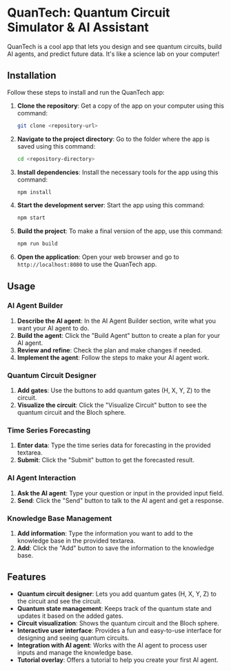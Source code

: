 # QuanTech: Quantum Circuit Simulator & AI Assistant

QuanTech is a cool app that lets you design and see quantum circuits, build AI agents, and predict future data. It's like a science lab on your computer!

## Installation

Follow these steps to install and run the QuanTech app:

1. **Clone the repository**: Get a copy of the app on your computer using this command:
   ```bash
   git clone <repository-url>
   ```

2. **Navigate to the project directory**: Go to the folder where the app is saved using this command:
   ```bash
   cd <repository-directory>
   ```

3. **Install dependencies**: Install the necessary tools for the app using this command:
   ```bash
   npm install
   ```

4. **Start the development server**: Start the app using this command:
   ```bash
   npm start
   ```

5. **Build the project**: To make a final version of the app, use this command:
   ```bash
   npm run build
   ```

6. **Open the application**: Open your web browser and go to `http://localhost:8080` to use the QuanTech app.

## Usage

### AI Agent Builder

1. **Describe the AI agent**: In the AI Agent Builder section, write what you want your AI agent to do.
2. **Build the agent**: Click the "Build Agent" button to create a plan for your AI agent.
3. **Review and refine**: Check the plan and make changes if needed.
4. **Implement the agent**: Follow the steps to make your AI agent work.

### Quantum Circuit Designer

1. **Add gates**: Use the buttons to add quantum gates (H, X, Y, Z) to the circuit.
2. **Visualize the circuit**: Click the "Visualize Circuit" button to see the quantum circuit and the Bloch sphere.

### Time Series Forecasting

1. **Enter data**: Type the time series data for forecasting in the provided textarea.
2. **Submit**: Click the "Submit" button to get the forecasted result.

### AI Agent Interaction

1. **Ask the AI agent**: Type your question or input in the provided input field.
2. **Send**: Click the "Send" button to talk to the AI agent and get a response.

### Knowledge Base Management

1. **Add information**: Type the information you want to add to the knowledge base in the provided textarea.
2. **Add**: Click the "Add" button to save the information to the knowledge base.

## Features

- **Quantum circuit designer**: Lets you add quantum gates (H, X, Y, Z) to the circuit and see the circuit.
- **Quantum state management**: Keeps track of the quantum state and updates it based on the added gates.
- **Circuit visualization**: Shows the quantum circuit and the Bloch sphere.
- **Interactive user interface**: Provides a fun and easy-to-use interface for designing and seeing quantum circuits.
- **Integration with AI agent**: Works with the AI agent to process user inputs and manage the knowledge base.
- **Tutorial overlay**: Offers a tutorial to help you create your first AI agent.
